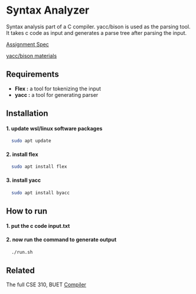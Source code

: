 
# Syntax Analyzer

Syntax analysis part of a C compiler. yacc/bison is used as the parsing tool. It takes c code as input and generates a parse tree after parsing the input.

[Assignment Spec](https://github.com/TawhidMM/syntex_analyser/blob/master/materials/CSE310_July_2023_YACC_Assignment_Spec.pdf)

[yacc/bison materials](https://github.com/TawhidMM/syntex_analyser/tree/master/materials/book%26slide)


## Requirements

- **Flex :** a tool for tokenizing the input
- **yacc :** a tool for generating parser

## Installation
#### 1. update wsl/linux software packages
```bash
  sudo apt update
```
#### 2. install flex

```bash
  sudo apt install flex
```
#### 3. install yacc

```bash
  sudo apt install byacc
```

## How to run

#### 1. put the c code **input.txt**

#### 2. now run the command to generate output

```bash
  ./run.sh
```

## Related

The full CSE 310, BUET 
[Compiler](https://github.com/TawhidMM/C_Compiler)